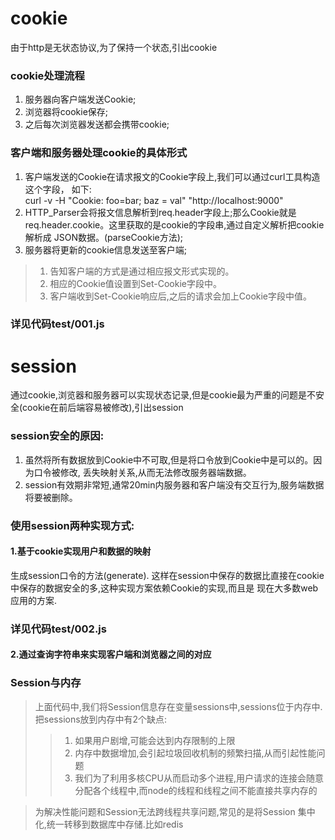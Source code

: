 # cookie
由于http是无状态协议,为了保持一个状态,引出cookie
### cookie处理流程
1. 服务器向客户端发送Cookie;<br />
2. 浏览器将cookie保存;<br />
3. 之后每次浏览器发送都会携带cookie;<br />

### 客户端和服务器处理cookie的具体形式
1. 客户端发送的Cookie在请求报文的Cookie字段上,我们可以通过curl工具构造这个字段，
如下:<br />
curl -v -H "Cookie: foo=bar; baz = val" "http://localhost:9000"
2. HTTP_Parser会将报文信息解析到req.header字段上;那么Cookie就是
req.header.cookie。这里获取的是cookie的字段串,通过自定义解析把cookie解析成
JSON数据。(parseCookie方法);<br />
3. 服务器将更新的cookie信息发送至客户端;
> 1. 告知客户端的方式是通过相应报文形式实现的。
> 2. 相应的Cookie值设置到Set-Cookie字段中。
> 3. 客户端收到Set-Cookie响应后,之后的请求会加上Cookie字段中值。
### 详见代码test/001.js
# session			
通过cookie,浏览器和服务器可以实现状态记录,但是cookie最为严重的问题是不安全(cookie在前后端容易被修改),引出session <br />
### session安全的原因:
1. 虽然将所有数据放到Cookie中不可取,但是将口令放到Cookie中是可以的。因为口令被修改,
丢失映射关系,从而无法修改服务器端数据。
2. session有效期非常短,通常20min内服务器和客户端没有交互行为,服务端数据将要被删除。
### 使用session两种实现方式:
#### 1.基于cookie实现用户和数据的映射
  生成session口令的方法(generate).
  这样在session中保存的数据比直接在cookie中保存的数据安全的多,这种实现方案依赖Cookie的实现,而且是
  现在大多数web应用的方案.
### 详见代码test/002.js

#### 2.通过查询字符串来实现客户端和浏览器之间的对应

### Session与内存
> 上面代码中,我们将Session信息存在变量sessions中,sessions位于内存中.把sessions放到内存中有2个缺点:
> > 1. 如果用户剧增,可能会达到内存限制的上限 <br />
> > 2. 内存中数据增加,会引起垃圾回收机制的频繁扫描,从而引起性能问题 <br />
> > 3. 我们为了利用多核CPU从而启动多个进程,用户请求的连接会随意分配各个线程中,而node的线程和线程之间不能直接共享内存的 <br />

> 为解决性能问题和Session无法跨线程共享问题,常见的是将Session 集中化,统一转移到数据库中存储.比如redis
